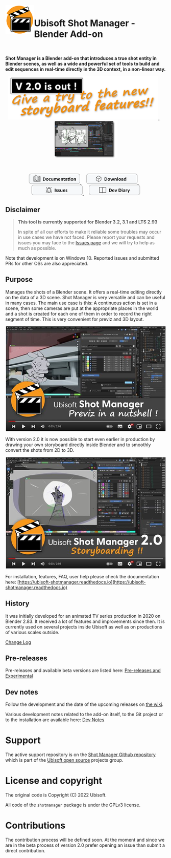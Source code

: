 <img align="left" width="auto" height="auto" src="doc/images/Logo_90_A.png">

# Ubisoft Shot Manager - Blender Add-on

</br>

**Shot Manager is a Blender add-on that introduces a true shot entity in Blender scenes, as well as a wide and powerful set of tools to build and edit sequences in real-time directly in the 3D context, in a non-linear way.**


<p align="center">
  <a href="https://github.com/ubisoft/shotmanager/releases/latest" title="Download version 2.0" target="_blank">
  <img src="doc/images/V2_Banner.png" width="470" />
  </a>
  &nbsp;&nbsp;&nbsp;
  <a href="https://github.com/ubisoft/shotmanager/tree/main/doc/images/ShotManagerV2-0_Storyboarding03.jpg" title="ShotManagerV2-0_Storyboarding03">
  <img src="doc/images/ShotManagerV2-0_Storyboarding03_Thumb.png" width="200" />
  </a>
</p>


</br>

<p align="center">
  <a href="https://ubisoft-shotmanager.readthedocs.io" title="Consult the online documentation" target="_blank">
  <img src="doc/images/Documentation.png" width="160" />
  </a>
  &nbsp;&nbsp;&nbsp;
  <a href="https://github.com/ubisoft/shotmanager/releases/latest" title="Download latest version">
  <img src="doc/images/Download.png" width="160" />
  </a>
  &nbsp;&nbsp;&nbsp;
  <a href="https://github.com/ubisoft/shotmanager/issues" title="Report and follow issues">
  <img src="doc/images/Issues.png" width="160" />
  </a>
  &nbsp;&nbsp;&nbsp;
  <a href="https://github.com/ubisoft/shotmanager/wiki" title="Follow the development">
  <img src="doc/images/Diary.png" width="160" />
  </a>
</p>

## Disclaimer

>**This tool is currently supported for Blender 3.2, 3.1 and LTS 2.93**
>
> In spite of all our efforts to make it reliable some troubles may occur in use cases we have not faced.
> Please report your requests and issues you may face to the [Issues page](https://github.com/ubisoft/shotmanager/issues) and
> we will try to help as much as possible.


Note that development is on Windows 10. Reported issues and submitted PRs for other OSs are also appreciated.

## Purpose

Manages the shots of a Blender scene. It offers a real-time editing directly on
the data of a 3D scene.
Shot Manager is very versatile and can be useful in many cases.
The main use case is this: A continuous action is set in a scene, then some cameras
are put at the appropriate places in the world and a shot is created for each one of
them in order to record the right segment of time.
This is very convenient for previz and 3D layout.

<p align="center">
  <a href="https://youtu.be/btLygAlD41c" title="Shot Manager - previz in a nutshell" target="_blank">
  <img src="doc/images/Thumbnail_ShotManagerPreviz_WithPlayer.jpg" width="500" />
  </a>
</p>


With version 2.0 it is now possible to start even earlier in production by drawing your own storyboard directly inside Blender 
and to smoothly convert the shots from 2D to 3D.

<p align="center">
  <a href="https://youtu.be/UEXOjY5ivkE" title="Consult Ubisoft Shot Manager V2.0 - Storyboarding Teaser" target="_blank">
  <img src="doc/images/Thumbnail_TeaserV2Storyboarding_WithPlayer.jpg" width="500" />
  </a>
</p>



For installation, features, FAQ, user help please check the documentation here: [https://ubisoft-shotmanager.readthedocs.io](https://ubisoft-shotmanager.readthedocs.io)


## History
It was initially developed for an animated TV series production in 2020 on Blender 2.83. It received a lot of features and improvements since then.
It is currently used on several projects inside Ubisoft as well as on productions of various scales outside.

[Change Log](./CHANGELOG.md)


## Pre-releases
Pre-releases and available beta versions are listed here: [Pre-releases and Experimental](https://ubisoft-shotmanager.readthedocs.io/en/latest/experimental/experimental.html#experimental) 


## Dev notes
Follow the development and the date of the upcoming releases on [the wiki](https://github.com/ubisoft/shotmanager/wiki).

Various development notes related to the add-on itself, to the Git project or to the installation are available here: [Dev Notes](./doc/devnotes.md)

# Support
The active support repository is on the [Shot Manager Github repository](https://github.com/ubisoft/shotmanager) which is part of the [Ubisoft open source](https://github.com/ubisoft) projects group.


# License and copyright
The original code is Copyright (C) 2022 Ubisoft.

All code of the `shotmanager` package is under the GPLv3 license.


# Contributions
The contribution process will be defined soon. At the moment and since we are in the beta process of version 2.0 prefer opening an issue than submit a direct contribution.
